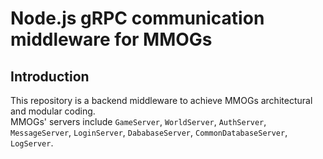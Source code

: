# Node.js gRPC communication middleware for MMOGs
## Introduction
This repository is a backend middleware to achieve MMOGs architectural and modular coding.  
MMOGs' servers include `GameServer`, `WorldServer`, `AuthServer`, `MessageServer`, `LoginServer`, `DababaseServer`, `CommonDatabaseServer`, `LogServer`.

